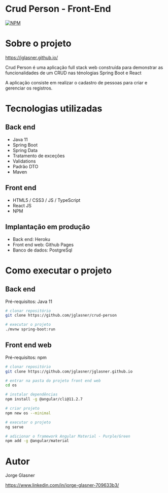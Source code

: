# Crud Person - Front-End
[![NPM](https://img.shields.io/npm/l/react)](https://github.com/jglasner/crud-person/blob/main/LICENSE) 

# Sobre o projeto

https://jglasner.github.io/

Crud Person é uma aplicação full stack web construída para demonstrar as funcionalidades de um CRUD nas ténologias Spring Boot e React

A aplicação consiste em realizar o cadastro de pessoas para criar e gerenciar os registros.

# Tecnologias utilizadas
## Back end
- Java 11
- Spring Boot
- Spring Data
- Tratamento de exceções
- Validations
- Padrão DTO
- Maven
## Front end
- HTML5 / CSS3 / JS / TypeScript
- React JS
- NPM
## Implantação em produção
- Back end: Heroku
- Front end web: Github Pages
- Banco de dados: PostgreSql

# Como executar o projeto

## Back end
Pré-requisitos: Java 11

```bash
# clonar repositório
git clone https://github.com/jglasner/crud-person

# executar o projeto
./mvnw spring-boot:run
```

## Front end web
Pré-requisitos: npm

```bash
# clonar repositório
git clone https://github.com/jglasner/jglasner.github.io

# entrar na pasta do projeto front end web
cd os

# instalar dependências
npm install -g @angular/cli@11.2.7

# criar projeto
npm new os --minimal

# executar o projeto
ng serve

# adicionar o framework Angular Material - Purple/Green
npm add -g @angular/material

```

# Autor

Jorge Glasner

https://www.linkedin.com/in/jorge-glasner-709633b3/
